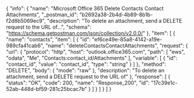 {
  "info": {
    "name": "Microsoft Office 365 Delete Contacts Contact Attachments",
    "_postman_id": "b2692a38-2b4d-4b89-8b1b-f2d8b5069ec9",
    "description": "To delete an attachment, send a DELETE request to the URL of...",
    "schema": "https://schema.getpostman.com/json/collection/v2.0.0/"
  },
  "item": [
    {
      "name": "contacts",
      "item": [
        {
          "id": "ef6ce49e-85a8-4142-a19e-989cfa41cab6",
          "name": "deleteContactsContactAttachments",
          "request": {
            "url": {
              "protocol": "http",
              "host": "outlook.office365.com",
              "path": [
                "ews",
                "odata",
                "Me",
                "Contacts:contact_id/Attachments"
              ],
              "variable": [
                {
                  "id": "contact_id",
                  "value": "contact_id",
                  "type": "string"
                }
              ]
            },
            "method": "DELETE",
            "body": {
              "mode": "raw"
            },
            "description": "To delete an attachment, send a DELETE request to the URL of"
          },
          "response": [
            {
              "status": "OK",
              "code": 200,
              "name": "Response_200",
              "id": "17c39e1c-52ab-448d-bf59-281c25bcac7b"
            }
          ]
        }
      ]
    }
  ]
}